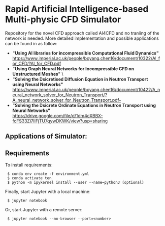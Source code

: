 # Rapid Artificial Intelligence-based Multi-physic CFD Simulator
Repository for the novel CFD approach called AI4CFD and no traniing of the network is needed. More detailed implementation and possible applications can be found in as follow: 
- **"Using AI libraries for incompressible Computational Fluid Dynamics"** 
https://www.imperial.ac.uk/people/boyang.chen16/document/10322/AI_for_CFD/?AI_for_CFD.pdf
- **"Using Graph Neural Networks for Incompressible CFD on Unstructured Meshes"** \
- **"Solving the Dsicretised Diffusion Equation in Neutron Transport using Neural Networks"**
https://www.imperial.ac.uk/people/boyang.chen16/document/10422/A_neural_network_solver_for_Neutron_Transport/?A_neural_network_solver_for_Neutron_Transport.pdf- 
- **"Solving the Dsicrete Ordinate Equations in Neutron Transport using Neural Networks"** \
https://drive.google.com/file/d/1dm4cXBBX-fcFS33Zi7IIFjTU7qywDKWK/view?usp=sharing

## Applications of Simulator:

## Requirements

To install requirements:

```setup
 $ conda env create -f environment.yml 
 $ conda activate ten
 $ python -m ipykernel install --user --name=python3 (optional)
```

Finally, start Jupyter with a local machine:

```start 
 $ jupyter notebook
```

Or, start Jupyter with a remote server:
```start 
 $ jupyter notebook --no-browser --port=<number>
```


